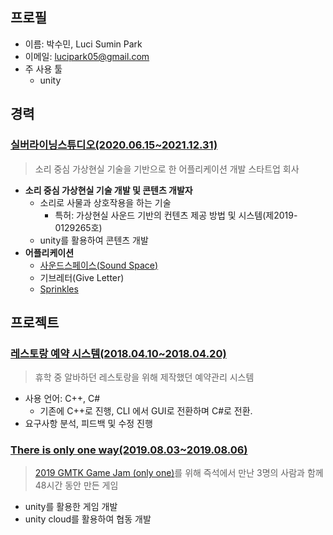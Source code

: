 ## 프로필
- 이름: 박수민, Luci Sumin Park
- 이메일: lucipark05@gmail.com
- 주 사용 툴
  - unity
  
## 경력
### [실버라이닝스튜디오(2020.06.15~2021.12.31)](https://silverliningstudio.tistory.com)
>소리 중심 가상현실 기술을 기반으로 한 어플리케이션 개발 스타트업 회사
- **소리 중심 가상현실 기술 개발 및 콘텐츠 개발자**
  - 소리로 사물과 상호작용을 하는 기술
      - 특허: 가상현실 사운드 기반의 컨텐츠 제공 방법 및 시스템(제2019-0129265호)
   - unity를 활용하여 콘텐츠 개발
- **어플리케이션**
  - [사운드스페이스(Sound Space)](https://play.google.com/store/apps/details?id=mobvr.silverliningstudio.soundspace)
  - 기브레터(Give Letter)
  - [Sprinkles](https://play.google.com/store/apps/details?id=mobile.silverliningstudio.sprinkles)
   
## 프로젝트
### [레스토랑 예약 시스템(2018.04.10~2018.04.20)](https://github.com/Luci-Park/ReservationSystem)
> 휴학 중 알바하던 레스토랑을 위해 제작했던 예약관리 시스템
 - 사용 언어: C++, C#
    - 기존에 C++로 진행, CLI 에서 GUI로 전환하며 C#로 전환.
 - 요구사항 분석, 피드백 및 수정 진행
 
 ### [There is only one way(2019.08.03~2019.08.06)](https://github.com/Luci-Park/2018GMTKGameJam)
 > [2019 GMTK Game Jam (only one)](https://www.youtube.com/watch?v=o-WrQ77zUvA&t=3s)를 위해 즉석에서 만난 3명의 사람과 함께 48시간 동안 만든 게임
  - unity를 활용한 게임 개발
  - unity cloud를 활용하여 협동 개발
 
 
